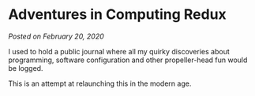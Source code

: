 # Adventures in Computing Redux

*Posted on February 20, 2020*

I used to hold a public journal where all my quirky discoveries about programming, software configuration and other propeller-head fun would be logged.

This is an attempt at relaunching this in the modern age.